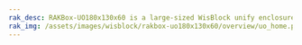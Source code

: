 ```yaml
---
rak_desc: RAKBox-UO180x130x60 is a large-sized WisBlock unify enclosure. It is an IP65-rated protection class that allows the unit to be used outdoors while protecting the internal components from dust and water.
rak_img: /assets/images/wisblock/rakbox-uo180x130x60/overview/uo_home.png
---
```


<rk-redirect to="/Product-Categories/WisBlock/RAKBox-UO180x130x60/Overview/" />